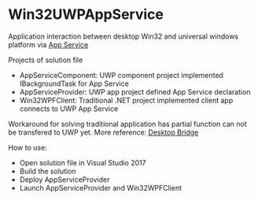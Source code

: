 # Win32UWPAppService

Application interaction between desktop Win32 and universal windows platform via [App Service](https://docs.microsoft.com/en-us/windows/uwp/launch-resume/app-services)

Projects of solution file
* AppServiceComponent: UWP component project implemented IBackgroundTask for App Service
* AppServiceProvider: UWP app project defined App Service declaration
* Win32WPFClient: Traditional .NET project implemented client app connects to UWP App Service

Workaround for solving traditional application has partial function can not be transfered to UWP yet.
More reference: [Desktop Bridge](https://developer.microsoft.com/en-us/windows/bridges/desktop)

How to use:
* Open solution file in Visual Studio 2017
* Build the solution
* Deploy AppServiceProvider
* Launch AppServiceProvider and Win32WPFClient
